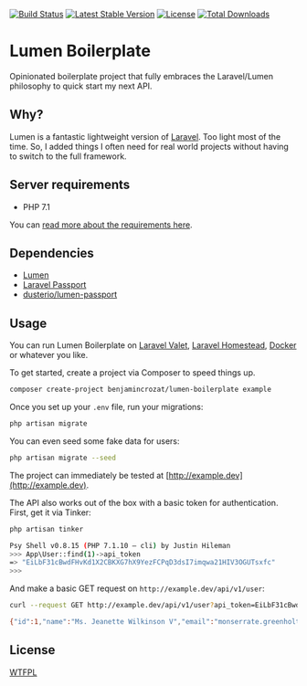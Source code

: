 [![Build Status](https://travis-ci.org/benjamincrozat/lumen-boilerplate.svg?branch=master)](https://travis-ci.org/benjamincrozat/lumen-boilerplate)
[![Latest Stable Version](https://poser.pugx.org/benjamincrozat/lumen-boilerplate/v/stable)](https://packagist.org/packages/benjamincrozat/lumen-boilerplate)
[![License](https://poser.pugx.org/benjamincrozat/lumen-boilerplate/license)](https://packagist.org/packages/benjamincrozat/lumen-boilerplate)
[![Total Downloads](https://poser.pugx.org/benjamincrozat/lumen-boilerplate/downloads)](https://packagist.org/packages/benjamincrozat/lumen-boilerplate)

# Lumen Boilerplate

Opinionated boilerplate project that fully embraces the Laravel/Lumen philosophy to quick start my next API.

## Why?

Lumen is a fantastic lightweight version of [Laravel](https://laravel.com/docs). Too light most of the time. So, I added things I often need for real world projects without having to switch to the full framework.

## Server requirements

- PHP 7.1

You can [read more about the requirements here](https://lumen.laravel.com/docs/5.5/installation#server-requirements).

## Dependencies

- [Lumen](https://lumen.laravel.com/docs)
- [Laravel Passport](https://laravel.com/docs/passport)
- [dusterio/lumen-passport](https://github.com/dusterio/lumen-passport)

## Usage

You can run Lumen Boilerplate on [Laravel Valet](https://laravel.com/docs/valet), [Laravel Homestead](https://laravel.com/docs/homestead), [Docker](https://www.docker.com/) or whatever you like.

To get started, create a project via Composer to speed things up.

```bash
composer create-project benjamincrozat/lumen-boilerplate example
```

Once you set up your `.env` file, run your migrations:

```bash
php artisan migrate
```

You can even seed some fake data for users:

```bash
php artisan migrate --seed
```

The project can immediately be tested at [http://example.dev](http://example.dev).

The API also works out of the box with a basic token for authentication. First, get it via Tinker:

```bash
php artisan tinker

Psy Shell v0.8.15 (PHP 7.1.10 — cli) by Justin Hileman
>>> App\User::find(1)->api_token
=> "EiLbF31cBwdFHvKd1X2CBKXG7hX9YezFCPqD3dsI7imqwa21HIV3OGUTsxfc"
>>>
```

And make a basic GET request on `http://example.dev/api/v1/user`:

```bash
curl --request GET http://example.dev/api/v1/user?api_token=EiLbF31cBwdFHvKd1X2CBKXG7hX9YezFCPqD3dsI7imqwa21HIV3OGUTsxfc

{"id":1,"name":"Ms. Jeanette Wilkinson V","email":"monserrate.greenholt@example.com","remember_token":"VpAvVVCd5R","created_at":"2017-11-17 21:24:18","updated_at":"2017-11-17 21:24:18"}
```

## License

[WTFPL](http://www.wtfpl.net/about/)

